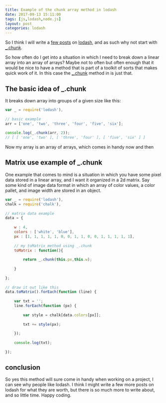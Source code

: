 ```yaml
---
title: Example of the chunk array method in lodash
date: 2017-09-13 15:11:00
tags: [js,lodash,node.js]
layout: post
categories: lodash
---
```


So I think I will write a [few posts](/categories/lodash/) on [lodash](https://lodash.com/), and as such why not start with [_.chunk](https://lodash.com/docs/4.17.4#chunk).

So how often do I get into a situation in which I need to break down a linear array into an array of arrays? Maybe not to often but often enough that it would be nice to have a method that is part of a toolkit of sorts that makes quick work of it. In this case the [_.chunk](https://lodash.com/docs/4.17.4#chunk) method in is just that.

<!-- more -->

## The basic idea of _.chunk

It breaks down array into groups of a given size like this:

```js
var _ = require('lodash'),
 
// basic example
arr = ['one', 'two', 'three', 'four', 'five', 'six'];
 
console.log(_.chunk(arr, 2));
// [ [ 'one', 'two' ], [ 'three', 'four' ], [ 'five', 'six' ] ]
```

Now my array is an array of arrays, which comes in handy now and then

## Matrix use example of _.chunk

One example that comes to mind is a situation in which you have some pixel data stored in a linear array, and I want it organized in a 2d matrix. Say some kind of image data format in which an array of color values, a color pallet, and image width are stored in an object.

```js
var _ = require('lodash'),
chalk = require('chalk'),
 
// matrix data example
data = {
 
    w : 4,
    colors : ['white', 'blue'],
    px : [1, 1, 1, 1, 1, 0, 0, 1, 1, 0, 0, 1, 1, 1, 1, 1],
 
    // my toMatrix method using _.chunk
    toMatrix : function(){
 
        return _.chunk(this.px,this.w);
 
    }
 
};
 
// draw it out like this
data.toMatrix().forEach(function (line) {
 
    var txt = '';
    line.forEach(function (px) {
 
        var style = chalk[data.colors[px]];
 
        txt += style(px);
 
    });
 
    console.log(txt);
 
});
```

## conclusion

So yes this method will sure come in handy when working on a project, I can see why people like lodash. I think I might write a few more posts on lodash for what they are worth, but there is so much more to write about, and so little time. Happy coding.